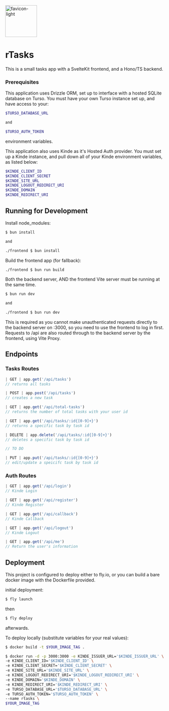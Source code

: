 <img src="https://github.com/user-attachments/assets/ba8118fb-8718-4abf-b112-8bf452328cf6" alt="favicon-light" width="100"/>

# rTasks

This is a small tasks app with a SvelteKit frontend, and a Hono/TS backend.

### Prerequisites
This application uses Drizzle ORM, set up to interface with a hosted SQLite database on Turso.
You must have your own Turso instance set up, and have access to your:
```bash
$TURSO_DATABASE_URL

and

$TURSO_AUTH_TOKEN
```
environment variables.

This application also uses Kinde as it's Hosted Auth provider. You must set up a Kinde instance, and pull down all of your Kinde environment variables, as listed below:
```bash
$KINDE_CLIENT_ID
$KINDE_CLIENT_SECRET
$KINDE_SITE_URL
$KINDE_LOGOUT_REDIRECT_URI
$KINDE_DOMAIN
$KINDE_REDIRECT_URI
```

## Running for Development
Install node_modules:
```bash
$ bun install

and

./frontend $ bun install
```

Build the frontend app (for fallback):
```bash
./frontend $ bun run build
```

Both the backend server, AND the frontend Vite server must be running at the same time.
```bash
$ bun run dev

and

./frontend $ bun run dev
```
This is required as you cannot make unauthenticated requests directly to the backend server on :3000, so you need to use the frontend to log in first.
Requests to /api are also routed through to the backend server by the frontend, using Vite Proxy.

## Endpoints
### Tasks Routes
```ts
| GET | app.get('/api/tasks')
// returns all tasks
```
```ts
| POST | app.post('/api/tasks')
// creates a new task
```
```ts
| GET | app.get('/api/total-tasks')
// returns the number of total tasks with your user id
```
```ts
| GET | app.get('/api/tasks/:id{[0-9]+}')
// returns a specific task by task id
```
```ts
| DELETE | app.delete('/api/tasks/:id{[0-9]+}')
// deletes a specific task by task id
```
```ts
// TO DO

| PUT | app.put('/api/tasks/:id{[0-9]+}')
// edit/update a speicifc task by task id
```

### Auth Routes
```ts
| GET | app.get('/api/login')
// Kinde Login
```
```ts
| GET | app.get('/api/register')
// Kinde Register
```
```ts
| GET | app.get('/api/callback')
// Kinde Callback
```
```ts
| GET | app.get('/api/logout')
// Kinde Logout
```
```ts
| GET | app.get('/api/me')
// Return the user's information
```

## Deployment
This project is configured to deploy either to fly.io, or you can build a bare docker image with the Dockerfile provided.

initial deployment:
```bash
$ fly launch
```
then
```bash
$ fly deploy
```
afterwards.

To deploy locally (substitute variables for your real values):
```bash
$ docker build -t $YOUR_IMAGE_TAG .

$ docker run -d -p 3000:3000 -e KINDE_ISSUER_URL='$KINDE_ISSUER_URL' \
-e KINDE_CLIENT_ID='$KINDE_CLIENT_ID' \
-e KINDE_CLIENT_SECRET='$KINDE_CLIENT_SECRET' \
-e KINDE_SITE_URL='$KINDE_SITE_URL' \
-e KINDE_LOGOUT_REDIRECT_URI='$KINDE_LOGOUT_REDIRECT_URI' \
-e KINDE_DOMAIN='$KINDE_DOMAIN' \
-e KINDE_REDIRECT_URI='$KINDE_REDIRECT_URI' \
-e TURSO_DATABASE_URL='$TURSO_DATABASE_URL' \
-e TURSO_AUTH_TOKEN='$TURSO_AUTH_TOKEN' \
--name rtasks \
$YOUR_IMAGE_TAG
```
